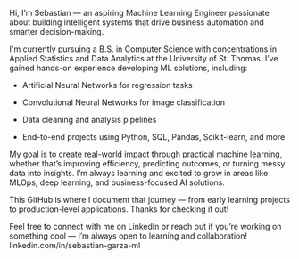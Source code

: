Hi, I’m Sebastian — an aspiring Machine Learning Engineer passionate about building intelligent systems that drive business automation and smarter decision-making.

I'm currently pursuing a B.S. in Computer Science with concentrations in Applied Statistics and Data Analytics at the University of St. Thomas. I’ve gained hands-on experience developing ML solutions, including:

* Artificial Neural Networks for regression tasks

* Convolutional Neural Networks for image classification

* Data cleaning and analysis pipelines

* End-to-end projects using Python, SQL, Pandas, Scikit-learn, and more

My goal is to create real-world impact through practical machine learning, whether that’s improving efficiency, predicting outcomes, or turning messy data into insights. I’m always learning and excited to grow in areas like MLOps, deep learning, and business-focused AI solutions.

This GitHub is where I document that journey — from early learning projects to production-level applications. Thanks for checking it out!

Feel free to connect with me on LinkedIn or reach out if you’re working on something cool — I’m always open to learning and collaboration!
linkedin.com/in/sebastian-garza-ml
